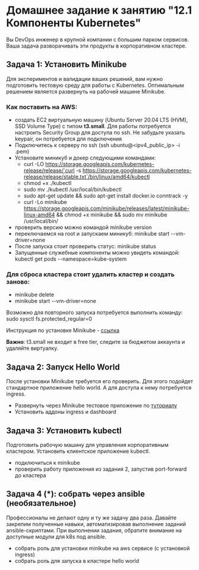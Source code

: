 # Домашнее задание к занятию "12.1 Компоненты Kubernetes"

Вы DevOps инженер в крупной компании с большим парком сервисов. Ваша задача разворачивать эти продукты в корпоративном кластере. 

## Задача 1: Установить Minikube

Для экспериментов и валидации ваших решений, вам нужно подготовить тестовую среду для работы с Kubernetes. Оптимальным решением является развернуть на рабочей машине Minikube.

### Как поставить на AWS:
- создать EC2 виртуальную машину (Ubuntu Server 20.04 LTS (HVM), SSD Volume Type) с типом **t3.small**. Для работы потребуется настроить Security Group для доступа по ssh. Не забудьте указать keypair, он потребуется для подключения
- Подключитесь к серверу по ssh (ssh ubuntu@<ipv4_public_ip> -i <keypair>.pem)
- Установите миникуб и докер следующими командами:
  - curl -LO https://storage.googleapis.com/kubernetes-release/release/`curl -s https://storage.googleapis.com/kubernetes-release/release/stable.txt`/bin/linux/amd64/kubectl
  - chmod +x ./kubectl
  - sudo mv ./kubectl /usr/local/bin/kubectl
  - sudo apt-get update && sudo apt-get install docker.io conntrack -y
  - curl -Lo minikube https://storage.googleapis.com/minikube/releases/latest/minikube-linux-amd64 && chmod +x minikube && sudo mv minikube /usr/local/bin/
- проверить версию можно командой minikube version
- переключаемся на root и запускаем миникуб: minikube start --vm-driver=none
- После запуска стоит проверить статус: minikube status
- Запущенные служебные компоненты можно увидеть командой: kubectl get pods --namespace=kube-system

### Для сброса кластера стоит удалить кластер и создать заново:
- minikube delete
- minikube start --vm-driver=none

Возможно для повторного запуска потребуется выполнить команду: sudo sysctl fs.protected_regular=0

Инструкция по установке Minikube - [ссылка](https://kubernetes.io/ru/docs/tasks/tools/install-minikube/)

**Важно**: t3.small не входит в free tier, следите за бюджетом аккаунта и удаляйте виртуалку.

## Задача 2: Запуск Hello World
После установки Minikube требуется его проверить. Для этого подойдет стандартное приложение hello world. А для доступа к нему потребуется ingress.

- Развернуть через Minikube тестовое приложение по [туториалу](https://kubernetes.io/ru/docs/tutorials/hello-minikube/#%D1%81%D0%BE%D0%B7%D0%B4%D0%B0%D0%BD%D0%B8%D0%B5-%D0%BA%D0%BB%D0%B0%D1%81%D1%82%D0%B5%D1%80%D0%B0-minikube)
- Установить аддоны ingress и dashboard

## Задача 3: Установить kubectl

Подготовить рабочую машину для управления корпоративным кластером. Установить клиентское приложение kubectl.
- подключиться к minikube 
- проверить работу приложения из задания 2, запустив port-forward до кластера

## Задача 4 (*): собрать через ansible (необязательное)

Профессионалы не делают одну и ту же задачу два раза. Давайте закрепим полученные навыки, автоматизировав выполнение заданий  ansible-скриптами. При выполнении задания, обратите внимание на доступные модули для k8s под ansible.
 - собрать роль для установки minikube на aws сервисе (с установкой ingress)
- собрать роль для запуска в кластере hello world
